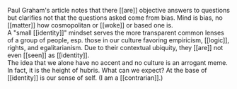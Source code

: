 Paul Graham's article notes that there [[are]] objective answers to questions but clarifies not that the questions asked come from bias. Mind is bias, no [[matter]] how cosmopolitan or [[woke]] or based one is.  
A "small [[identity]]" mindset serves the more transparent common lenses of a group of people, esp. those in our culture favoring empiricism, [[logic]], rights, and egalitarianism. Due to their contextual ubiquity, they [[are]] not even [[seen]] as [[identity]].  
The idea that we alone have no accent and no culture is an arrogant meme. In fact, it is the height of hubris. What can we expect? At the base of [[identity]] is our sense of self. (I am a [[contrarian]].)  